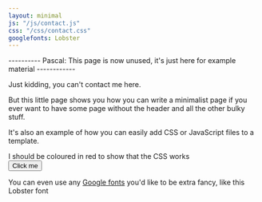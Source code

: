 ```yaml
---
layout: minimal
js: "/js/contact.js"
css: "/css/contact.css"
googlefonts: Lobster
---
```


---------- Pascal: This page is now unused, it's just here for example material ------------

Just kidding, you can't contact me here.

But this little page shows you how you can write a minimalist page if you ever want to have some page without the header and all the other bulky stuff.

It's also an example of how you can easily add CSS or JavaScript files to a template.

<div id="contact-div">I should be coloured in red to show that the CSS works</div>

<button type="button" class="btn btn-default" id="contact-btn">
  Click me
</button>

<p id="googlefont-test">You can even use any <a href="http://www.google.com/fonts/">Google fonts</a> you'd like to be extra fancy, like this Lobster font</p>
